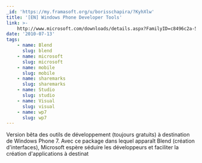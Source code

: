```yaml
---
_id: 'https://my.framasoft.org/u/borisschapira/?KyhXlw'
title: '[EN] Windows Phone Developer Tools'
link: >-
    http://www.microsoft.com/downloads/details.aspx?FamilyID=c8496c2a-54d9-4b11-9491-a1bfaf32f2e3&displaylang=en
date: '2010-07-13'
tags:
    - name: Blend
      slug: blend
    - name: microsoft
      slug: microsoft
    - name: mobile
      slug: mobile
    - name: sharemarks
      slug: sharemarks
    - name: Studio
      slug: studio
    - name: Visual
      slug: visual
    - name: wp7
      slug: wp7
---
```


<div class="markdown"><p>Version bêta des outils de développement (toujours gratuits) à destination de Windows Phone 7. Avec ce package dans lequel apparaît Blend (création d'interfaces), Microsoft espère séduire les développeurs et faciliter la création d'applications à destinat
</p></div>
